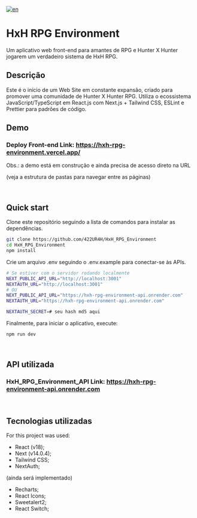 [![en](https://img.shields.io/badge/lang-en-red.svg)](https://github.com/422UR4H/HxH_RPG_Environment/blob/main/README.md)

# HxH RPG Environment

Um aplicativo web front-end para amantes de RPG e Hunter X Hunter jogarem um verdadeiro sistema de HxH RPG.

## Descrição

Este é o início de um Web Site em constante expansão, criado para promover uma comunidade de Hunter X Hunter RPG. Utiliza o ecossistema JavaScript/TypeScript em React.js com Next.js + Tailwind CSS, ESLint e Prettier para padrões de código.

## Demo

### Deploy Front-end Link: https://hxh-rpg-environment.vercel.app/
Obs.: a demo está em construção e ainda precisa de acesso direto na URL

(veja a estrutura de pastas para navegar entre as páginas)

<br />

## Quick start

Clone este repositório seguindo a lista de comandos para instalar as dependências.

```bash
git clone https://github.com/422UR4H/HxH_RPG_Environment
cd HxH_RPG_Environment
npm install
```

Crie um arquivo .env seguindo o .env.example para conectar-se às APIs.

```bash
# Se estiver com o servidor rodando localmente
NEXT_PUBLIC_API_URL="http://localhost:3001"
NEXTAUTH_URL="http://localhost:3001"
# OU
NEXT_PUBLIC_API_URL="https://hxh-rpg-environment-api.onrender.com"
NEXTAUTH_URL="https://hxh-rpg-environment-api.onrender.com"

NEXTAUTH_SECRET=# seu hash md5 aqui
```

Finalmente, para iniciar o aplicativo, execute:

```bash
npm run dev
```

<br />

## API utilizada

### HxH_RPG_Environment_API Link: https://hxh-rpg-environment-api.onrender.com

<br />

## Tecnologias utilizadas

For this project was used:

- React (v18);
- Next (v14.0.4);
- Tailwind CSS;
- NextAuth;

(ainda será implementado)
- Recharts;
- React Icons;
- Sweetalert2;
- React Switch;
